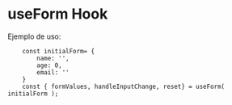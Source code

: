 # useForm Hook

Ejemplo de uso: 
```
    const initialForm= {
        name: '',
        age: 0,
        email: ''
    }
    const { formValues, handleInputChange, reset} = useForm( initialForm );

```
